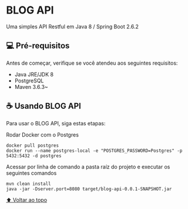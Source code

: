 # BLOG API

Uma simples API Restful em Java 8 / Spring Boot 2.6.2

## 💻 Pré-requisitos

Antes de começar, verifique se você atendeu aos seguintes requisitos:
* Java JRE/JDK 8
* PostgreSQL 
* Maven 3.6.3~

## ☕ Usando BLOG API

Para usar o BLOG API, siga estas etapas:

Rodar Docker com o Postgres
```
docker pull postgres
docker run --name postgres-local -e "POSTGRES_PASSWORD=Postgres" -p 5432:5432 -d postgres
```

Acessar por linha de comando a pasta raíz do projeto e executar os seguintes comandos
```
mvn clean install
java -jar -Dserver.port=8080 target/blog-api-0.0.1-SNAPSHOT.jar
```

[⬆ Voltar ao topo](#blog-api)<br>